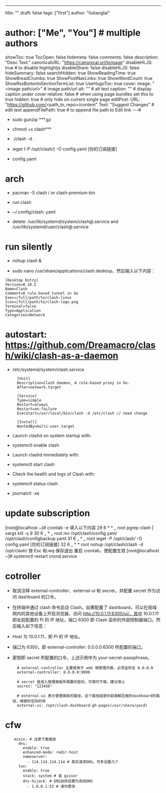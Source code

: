 ---
title: ""
draft: false
tags: ["first"]
author: "liukanglai"
# author: ["Me", "You"] # multiple authors
showToc: true
TocOpen: false
hidemeta: false
comments: false
description: "Desc Text."
canonicalURL: "https://canonical.url/to/page"
disableHLJS: true # to disable highlightjs
disableShare: false
disableHLJS: false
hideSummary: false
searchHidden: true
ShowReadingTime: true
ShowBreadCrumbs: true
ShowPostNavLinks: true
ShowWordCount: true
ShowRssButtonInSectionTermList: true
UseHugoToc: true
cover:
    image: "<image path/url>" # image path/url
    alt: "<alt text>" # alt text
    caption: "<text>" # display caption under cover
    relative: false # when using page bundles set this to true
    hidden: true # only hide on current single page
editPost:
    URL: "https://github.com/<path_to_repo>/content"
    Text: "Suggest Changes" # edit text
    appendFilePath: true # to append file path to Edit link
---#

- sudo gunzip \*\*\*.gz
- chmod +x clash\*\*\*
- ./clash -d .

- wget (-P /opt/clash/) -O config.yaml [你的订阅链接]
- config.yaml

# arch

- pacman -S clash / or clash-premium-bin
- run clash
- ~/.config/clash: yaml

- delete: /usr/lib/systemd/system/clash@.service and /usr/lib/systemd/user/clash@.service

# run silently

- nohup clash &

- sudo nano /usr/share/applications/clash.desktop，然后输入以下内容：

```
[Desktop Entry]
Version=0.10.2
Name=Clash
Comment=A rule-based tunnel in Go
Exec=/full/path/to/clash-linux
Icon=/full/path/to/clash-logo.png
Terminal=false
Type=Application
Categories=Network
```

# autostart: https://github.com/Dreamacro/clash/wiki/clash-as-a-daemon

- /etc/systemd/system/clash.service

        [Unit]
        Description=Clash daemon, A rule-based proxy in Go.
        After=network.target

        [Service]
        Type=simple
        Restart=always
        Restart=on-failure
        ExecStart=/usr/local/bin/clash -d /etc/clash // need change

        [Install]
        WantedBy=multi-user.target

- Launch clashd on system startup with:
- systemctl enable clash
- Launch clashd immediately with:
- systemctl start clash
- Check the health and logs of Clash with:
- systemctl status clash
- journalctl -xe

# update subscription

[root@localhost ~]# crontab -e
填入以下内容
29 6 \* \* _ root pgrep clash | xargs kill -s 9
30 6 _ \* _ root mv /opt/clash/config.yaml /opt/clash/configbackup.yaml
31 6 _ \* _ root wget -P /opt/clash/ -O config.yaml [你的订阅链接]
32 6 _ \* \* root nohup /opt/clash/clash -d /opt/clash/
按 Esc 和:wq 保存退出
重启 crontab，使配置生效
[root@localhost ~]# systemctl restart crond.service

# cotroller

- 取消注释 external-controller、external-ui 和 secret，并配置 secret 作为访问 dashboard 的口令。

- 在终端中通过 clash 命令启动 Clash。如果配置了 dashboard，可以在局域网内的其他设备上开启浏览器，访问 http://10.0.1.11:6300/ui/，其中 10.0.1.11 即此前配置的 Pi 的 IP 地址，端口 6300 即 Clash 监听的外部控制器端口。然后输入如下信息：

- Host 为 10.0.1.11，即 Pi 的 IP 地址。
- 端口为 6300，即 external-controller: 0.0.0.0:6300 所配置的端口。
- 密钥即 secret 所配置的口令，上述示例中为 your-secret-passphrase。

        # external-controller 主要是用于 web 端管理页面，必须监听在 0.0.0.0
        external-controller: 0.0.0.0:9090

        # secret 是进入管理面板所需要的密码，可填可不填，建议填上
        secret: "123456"

        # external-ui 表示管理面板的路径，这个路径就是你前面解压缩的dashboard的路径，根据你实际的改
        external-ui: /opt/clash-dashboard-gh-pages(/usr/share/yacd)

# cfw

        mixin: # 注意下面缩进
          dns:
            enable: true
            enhanced-mode: redir-host
            nameserver:
              - 114.114.114.114 # 真实请求DNS，可多设置几个
          tun:
            enable: true
            stack: system # 或 gvisor
            dns-hijack: # DNS劫持设置为系统DNS
              - 1.0.0.1:53 # 请勿更改
